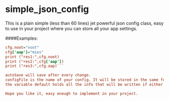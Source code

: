 # simple_json_config
This is a plain simple (less than 60 lines) jet powerful json config class, easy to use in your project where you can store all your app settings.

####Examples:
```cfg = Simple_json_config(autoSave=True, configFile="myConfig.json", default={'items':{}, 'rois':{}})
cfg.noot="noot"
cfg['aap']="mies"
print ("res1:",cfg.noot)
print ("res2:",cfg['aap'])
print ("res3:",cfg.aap)```

autoSave will save after every change. 
configFile is the name of your config. It will be stored in the same folder as your main python script.
the variable default holds all the info that will be written if either the file does not exist or the json is invalid.

Hope you like it, easy enough to implement in your project.
